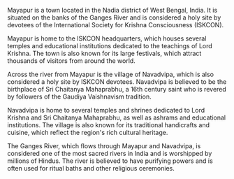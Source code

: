 Mayapur is a town located in the Nadia district of West Bengal, India. It is situated on the banks of the Ganges River and is considered a holy site by devotees of the International Society for Krishna Consciousness (ISKCON).

Mayapur is home to the ISKCON headquarters, which houses several temples and educational institutions dedicated to the teachings of Lord Krishna. The town is also known for its large festivals, which attract thousands of visitors from around the world.

Across the river from Mayapur is the village of Navadvipa, which is also considered a holy site by ISKCON devotees. Navadvipa is believed to be the birthplace of Sri Chaitanya Mahaprabhu, a 16th century saint who is revered by followers of the Gaudiya Vaishnavism tradition.

Navadvipa is home to several temples and shrines dedicated to Lord Krishna and Sri Chaitanya Mahaprabhu, as well as ashrams and educational institutions. The village is also known for its traditional handicrafts and cuisine, which reflect the region's rich cultural heritage.

The Ganges River, which flows through Mayapur and Navadvipa, is considered one of the most sacred rivers in India and is worshipped by millions of Hindus. The river is believed to have purifying powers and is often used for ritual baths and other religious ceremonies.
